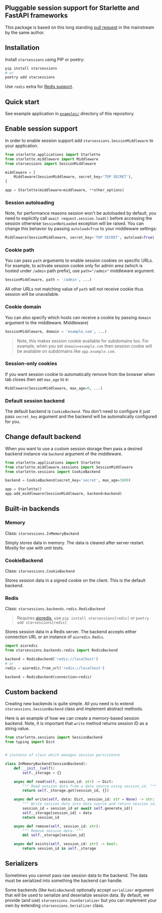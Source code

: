 ## Pluggable session support for Starlette and FastAPI frameworks

This package is based on this long standing [pull request](https://github.com/encode/starlette/pull/499) in the
mainstream by the same author.

## Installation

Install `starsessions` using PIP or poetry:

```bash
pip install starsessions
# or
poetry add starsessions
```

Use `redis` extra for [Redis support](#redis).

## Quick start

See example application in [`examples/`](examples) directory of this repository.

## Enable session support

In order to enable session support add `starsessions.SessionMiddleware` to your application.

```python
from starlette.applications import Starlette
from starlette.middleware import Middleware
from starsessions import SessionMiddleware

middleware = [
    Middleware(SessionMiddleware, secret_key='TOP SECRET'),
]

app = Starlette(middleware=middleware, **other_options)
```

### Session autoloading

Note, for performance reasons session won't be autoloaded by default, you need to explicitly
call `await request.session.load()` before accessing the session otherwise `SessionNotLoaded` exception will be raised.
You can change this behavior by passing `autoload=True` to your middleware settings:

```python
Middleware(SessionMiddleware, secret_key='TOP SECRET', autoload=True)
```

### Cookie path

You can pass `path` arguments to enable session cookies on specific URLs. For example, to activate session cookie only
for admin area (which is hosted under `/admin` path prefix), use `path="/admin"` middleware argument.

```python
SessionMiddleware, path = '/admin', ...)
```

All other URLs not matching value of `path` will not receive cookie thus session will be unavailable.

### Cookie domain

You can also specify which hosts can receive a cookie by passing `domain` argument to the middleware. Middleware(

```python
SessionMiddleware, domain = 'example.com', ...)
```

> Note, this makes session cookie available for subdomains too.
> For example, when you set `domain=example.com` then session cookie will be available on subdomains like `app.example.com`.

### Session-only cookies

If you want session cookie to automatically remove from tbe browser when tab closes then set `max_age` to `0`:

```python
Middleware(SessionMiddleware, max_age=0, ...)
```

### Default session backend

The default backend is `CookieBackend`. You don't need to configure it just pass `secret_key` argument and the backend
will be automatically configured for you.

## Change default backend

When you want to use a custom session storage then pass a desired backend instance via `backend` argument of the
middleware.

```python
from starlette.applications import Starlette
from starlette.middleware.sessions import SessionMiddleware
from starlette.sessions import CookieBackend

backend = CookieBackend(secret_key='secret', max_age=3600)

app = Starlette()
app.add_middleware(SessionMiddleware, backend=backend)
```

## Built-in backends

### Memory

Class: `starsessions.InMemoryBackend`

Simply stores data in memory. The data is cleared after server restart. Mostly for use with unit tests.

### CookieBackend

Class: `starsessions.CookieBackend`

Stores session data in a signed cookie on the client. This is the default backend.

### Redis

Class: `starsessions.backends.redis.RedisBackend`

> Requires [aioredis](https://aioredis.readthedocs.io/en/latest/getting-started/),
> use `pip install starsessions[redis]` or `poetry add starsessions[redis]`

Stores session data in a Redis server. The backend accepts either connection URL or an instance of `aioredis.Redis`.

```python
import aioredis
from starsessions.backends.redis import RedisBackend

backend = RedisBackend('redis://localhost')
# or
redis = aioredis.from_url('redis://localhost')

backend = RedisBackend(connection=redis)
```

## Custom backend

Creating new backends is quite simple. All you need is to extend `starsessions.SessionBackend`
class and implement abstract methods.

Here is an example of how we can create a memory-based session backend. Note, it is important that `write` method
returns session ID as a string value.

```python
from starlette.sessions import SessionBackend
from typing import Dict


# instance of class which manages session persistence

class InMemoryBackend(SessionBackend):
    def __init__(self):
        self._storage = {}

    async def read(self, session_id: str) -> Dict:
        """ Read session data from a data source using session_id. """
        return self._storage.get(session_id, {})

    async def write(self, data: Dict, session_id: str = None) -> str:
        """ Write session data into data source and return session id. """
        session_id = session_id or await self.generate_id()
        self._storage[session_id] = data
        return session_id

    async def remove(self, session_id: str):
        """ Remove session data. """
        del self._storage[session_id]

    async def exists(self, session_id: str) -> bool:
        return session_id in self._storage
```

## Serializers

Sometimes you cannot pass raw session data to the backend. The data must be serialized into something the backend can
handle.

Some backends (like `RedisBackend`) optionally accept `serializer` argument that will be used to serialize and
deserialize session data. By default, we provide (and use) `starsessions.JsonSerializer` but you can implement your own
by extending `starsessions.Serializer` class.
